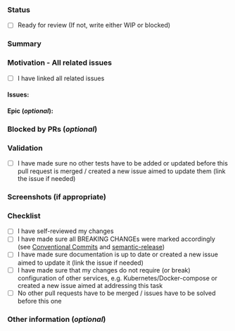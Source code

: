 ### Status
- [ ] Ready for review
(If not, write either WIP or blocked)

### Summary
<!--- Describe your changes -->

### Motivation - All related issues
- [ ] I have linked all related issues
#### Issues: 
<!--- Every pull requests should have a related open issue or issues -->
<!-- Use the "Closes" keyword if related issue can be closed (make sure all acceptance criteria were met before you do so) -->

#### Epic (_optional_):
<!-- If this PR fixes issues that are part of an epic, link this epic here -->

### Blocked by PRs (_optional_)
<!-- If changes from this pull request should only be merged together with changes from different pull requests, link them here -->

### Validation
- [ ] I have made sure no other tests have to be added or updated before this pull request is merged / created a new issue aimed to update them (link the issue if needed)

<!-- Describe in detail how your changes were tested -->

### Screenshots (if appropriate)
<!--- A picture is worth a 1000 words. -->

### Checklist

- [ ] I have self-reviewed my changes
- [ ] I have made sure all BREAKING CHANGEs were marked accordingly (see [Conventional Commits](https://www.conventionalcommits.org/en/v1.0.0/) and [semantic-release](https://github.com/semantic-release/semantic-release))
- [ ] I have made sure documentation is up to date or created a new issue aimed to update it (link the issue if needed)
- [ ] I have made sure that my changes do not require (or break) configuration of other services, e.g. Kubernetes/Docker-compose or created a new issue aimed at addressing this task
- [ ] No other pull requests have to be merged / issues have to be solved before this one

### Other information (_optional_)